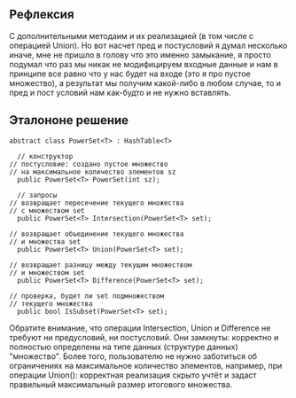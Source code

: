 ## Рефлексия
С дополнительными методаим и их реализацией (в том числе с операцией Union). Но вот насчет пред и постусловий я думал несколько иначе, мне не пришло в голову что это именно замыкание, я просто подумал что раз мы никак не модифицируем входные данные и нам в принципе все равно что у нас будет на входе (это я про пустое множество), а результат мы получим какой-либо в любом случае, то и пред и пост условий нам как-будто и не нужно вставлять.

## Эталононе решение
```
abstract class PowerSet<T> : HashTable<T>

  // конструктор
// постусловие: создано пустое множество
// на максимальное количество элементов sz
  public PowerSet<T> PowerSet(int sz); 

  // запросы
// возвращает пересечение текущего множества
// с множеством set
  public PowerSet<T> Intersection(PowerSet<T> set);

// возвращает объединение текущего множества
// и множества set
  public PowerSet<T> Union(PowerSet<T> set);

// возвращает разницу между текущим множеством
// и множеством set
  public PowerSet<T> Difference(PowerSet<T> set);

// проверка, будет ли set подмножеством
// текущего множества
  public bool IsSubset(PowerSet<T> set);
```

Обратите внимание, что операции Intersection, Union и Difference не требуют ни предусловий, ни постусловий. Они замкнуты: корректно и полностью определены на типе данных (структуре данных) "множество". Более того, пользователю не нужно заботиться об ограничениях на максимальное количество элементов, например, при операции Union(): корректная реализация скрыто учтёт и задаст правильный максимальный размер итогового множества. 
